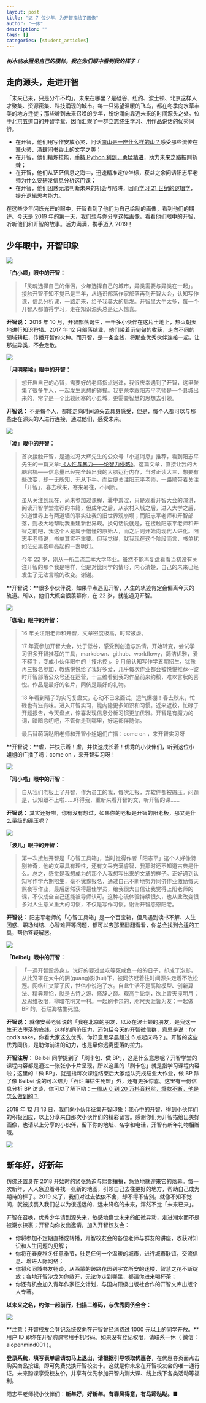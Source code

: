 ```yaml
---
layout: post
title: "这 7 位少年，为开智描绘了画像"
author: "一休"
description: ""
tags: []
categories: [student_articles]
---
```


##### 树木临水照见自己的模样，我在你们眼中看到我的样子！

## 走向源头，走进开智

「未来已来，只是分布不均」，未来在哪里？是硅谷、纽约、波士顿、北京这样人才聚集、资源密集、科技涌现的城市。每一只渴望温暖的飞鸟，都在冬季向水草丰美的地方迁徙；那些听到未来召唤的少年，纷纷涌向靠近未来的时间源头之处。位于北京五道口的开智学堂，因而汇聚了一群立志终生学习、用作品说话的优秀同侪。

- 在开智，他们用写作安放心灵，问话[南山是一座什么样的山？](https://mp.weixin.qq.com/s?__biz=MzA4ODM4ODQ3MQ==&mid=2651936930&idx=1&sn=005416c79f1e68bed1aa6698ae43b784&scene=21&token=38462081&lang=zh_CN#wechat_redirect)感受那些流传在篝火旁、酒肆间书香上的文学之美；
- 在开智，他们精炼技能，[手持 Python 利剑，勇猛精进](https://mp.weixin.qq.com/s?__biz=MzA4ODM4ODQ3MQ==&mid=2651930657&idx=1&sn=6b81671c208f4e17e28e49be7f94a654&scene=21&token=38462081&lang=zh_CN#wechat_redirect)，助力未来之路披荆斩棘；
- 在开智，他们从茫茫信息之海中，迅速精准定位坐标，获益之余问话阳志平老师[为什么要研发信息分析这门课](https://mp.weixin.qq.com/s?__biz=MzA4ODM4ODQ3MQ==&mid=2651939245&idx=1&sn=99e7ae976d5aeeab22a1d1c667eefbcb&scene=21&token=38462081&lang=zh_CN#wechat_redirect)；
- 在开智，他们困惑无法判断未来的机会与陷阱，因而[学习 21 世纪的逻辑学](https://mp.weixin.qq.com/s?__biz=MzA4ODM4ODQ3MQ==&mid=2651939692&idx=1&sn=fac178786dba600d9d58f6aaff58b9a8&scene=21&token=38462081&lang=zh_CN#wechat_redirect)，提升逻辑思考能力。

在这些少年闪烁光芒的眼中，开智看到了他们为自己绘制的画像，看到他们的期许。今天是 2019 年的第一天，我们想与你分享这幅画像，看看他们眼中的开智，听听他们和开智的故事。活力满满，携手迈入 2019！

## 少年眼中，开智印象

![](https://i.loli.net/2019/01/05/5c2f8c8871168.jpg)

**「白小烦」眼中的开智：**

> 「灵魂选择自己的伴侣，少年选择自己的城市，异类需要与异类在一起」。接触开智不知不觉已是三年，从通识部落作家部落再到开智大会，认知写作课，信息分析课，一路走来，给予我莫大的启发。开智里大牛太多，每一个开智人都值得学习，走在知识源头总是让人惊喜。

**开智说：** 2016 年 10 月，开智部落诞生，一千多小伙伴在这片土地上，热火朝天地进行知识狩猎。2017 年 12 月部落结业，他们带着沉甸甸的收获，走向不同的领域耕耘，传播开智的火种。而开智，是一条金线，将那些优秀伙伴连接一起，让那些异类，不会走散。

![](https://i.loli.net/2019/01/05/5c2f8c9cb213e.jpg)

**「月明星稀」眼中的开智：**

> 想开启自己的心智，需要好的老师指点迷津，我很庆幸遇到了开智，这里聚集了很多牛人，一起发生思想的碰撞。我更荣幸跟阳志平老师是一个县城出来的，常宁是一个比较闭塞的小县城，更需要智慧的思想去引领。

**开智说：** 不是每个人，都能走向时间源头去具身感受，但是，每个人都可以与那些走在源头的人进行连接，通过他们，感受未来。

![](https://i.loli.net/2019/01/05/5c2f8cb2e7757.jpg)

**「凌」眼中的开智：**

> 首次接触开智，是通过冯大辉先生的公众号「小道消息」推荐，看到阳志平先生的一篇文章:[《人性与暴力——论智力侵略》](https://mp.weixin.qq.com/s?__biz=MzA3MzM0MjUyMQ==&mid=2652149488&idx=1&sn=0bf203b17a955c14809b8d6f4a2b0daf&scene=21#wechat_redirect)。这篇文章，直接让我的大脑宕机——信息量已经完全超出我的大脑运行内存，当时正读大三，想要有些改变，却一无所知、无从下手。而后便关注阳志平老师，一路顺带着关注「开智」，春去秋来，寒来暑往，不间断。
>
> 虽从关注到现在，尚未参加过课程，囊中羞涩，只是观看开智大会的演讲，阅读开智学堂推荐的书籍，但成年之后，从农村入城之后，进入大学之后，知道世界上有两道墙的事实让我的旧世界观崩塌；而阳志平老师和开智部落，则极大地帮助我重建新世界观。换句话说就是，在接触阳志平老师和开智之前吧，我这个人是属于懵懂的原始人，而之后则开始向现代人进化。阳志平老师说，书单其实不重要。但我觉得，就我现在这个阶段而言，书单犹如茫茫黑夜中亮起的一盏明灯。
>
> 今年 22 岁，刚从一所二流二本大学毕业。虽然不能再复盘看看当初没有关注开智的那个我是啥样，但是对比同学的情形，内心清楚，自己的未来已经发生了无法言喻的改变。谢谢。

**开智说：**很多小伙伴说，如果早点遇见开智，人生的轨迹肯定会偏离今天的轨道。所以，他们大概会很羡慕你，在 22 岁，就能遇见开智。

![](https://i.loli.net/2019/01/05/5c2f8cc9a8587.jpg)

**「珈瑜」眼中的开智：**

> 16 年关注阳老师和开智，文章密度极高，时常被虐。
>
> 17 年夏参加开智大会，处于低谷，感受到创造与热情，开始转变，尝试学习很多开智推荐的工具，markdown、github、workflowy，简洁优雅，爱不释手，变成小伙伴眼中的「技术控」。9 月份认知写作学五期招生，犹豫再三报名参加，教练悦悦给了我好多爱，几乎每次作业都会被悦悦推荐～彼时开智部落公众号还在运营，十三维看到我的作品前来约稿，难以言状的喜悦。作品是最好的名片，同侪是最好的礼物。
>
> 18 年看到晴子的实习复盘文，心动不已来面试，运气爆棚！春去秋来，忙碌也有滋有味。进入开智实习，能内隐更多知识和习惯。近来返校，忙碌于开题报告，今天盘点，惊喜发现信息分析习惯更加优雅。开智是有魔力的词，暗暗念叨吧，不管你走到哪里，好运都伴随你。
>
> 最后替萌萌哒阳老师和开智小姐姐们广播：come on ，来开智实习呀

**开智说：**虐，并快乐着！虐，并快速成长着！优秀的小伙伴们，听到这位小姐姐的广播了吗：come on ，来开智实习呀！

![](https://i.loli.net/2019/01/05/5c2f8cdedd49b.jpg)

**「冯小喵」眼中的开智：**

> 自从我们老板上了开智，作为员工的我，每次汇报，弄软件都被碾压。问题是，认知跟不上啦……吓得我，重新来看开智的文，听开智的课……

**开智说：** 其实还好啦，你有没有想过，如果你的老板是开智的阳老板，那又是什么量级的碾压呢？

![](https://i.loli.net/2019/01/05/5c2f8cf161619.jpg)

**「波儿」眼中的开智：**

> 第一次接触开智是「心智工具箱」，当时觉得作者「阳志平」这个人好像特别神奇，他的文章具有理性，还有文采充满睿智，我那时还不知道古典是什么。总之，感觉是我想成为的那个人我想写出来的文章的样子。正好遇到认知写作学六期招生，毫不犹豫报名，通过自己不断地努力同侪作业激励每天熬夜写作业，最后居然获得最佳学员，给我很大自信让我觉得上阳老师的课，不仅成全自己还能被导师认可。这种心流体验持续很久，也从此改变很多对人生意义重大的习惯，不仅是写作习惯。谢谢开智感恩阳老。

**开智说：** 阳志平老师的「心智工具箱」是一个百宝箱，但凡遇到读书不解、人生困惑、职场纠结、心智难开等问题，都可以去那里翻翻看看，你总会找到合适的工具，帮你答疑解惑。

![](https://i.loli.net/2019/01/05/5c2f907c007ba.jpg)

**「Beibei」眼中的开智：**

> 「一遇开智毁终身」。说好的要过坐吃等死咸鱼一般的日子，却成了泡影，从此笼罩在大牛的阴(guang)影(hui)下，被同侪赶着往时间源头走着不敢松邂。网络红文蒙了灰，世俗小说泡了水。自此生活不是高阶模型、创新算法、精典理论，就是古诗之源、修辞之巅。观高手论剑，欲上青天揽明月；及思维极限，柳暗花明又一村。一起刷卡包的，咫尺天涯皆为友；一起做 BP 的，石烂海枯生死盟。

**开智说：** 就像安替老师说的「我在北京的朋友，以及在波士顿的朋友，是我这一生无法堕落的底线。这样的同侪压力，还包括今天的开智微信群，意思是说：for god’s sake，你看大家这么优秀，你好意思早晨超过 6 点起床吗？」。开智的这些优秀同侪，是助你前进的动力，也是牵你远离堕落的拉力。

**开智注解：** Beibei 同学提到了「刷卡包、做 BP」，这是什么意思呢？开智学堂的课程内容都是通过一张张小卡片呈现，所以这里的「刷卡包」就是指学习课程内容啦；这里的「做 BP」，就是指每次课程结束后大家组队完成结业大作业，做 BP 除了像 Beibei 说的可以结为「石烂海枯生死盟」外，还有更多惊喜。这里有一份信息分析 BP 访谈，你可以了解下哟：[一周从 0 到 20 万抖音粉丝，爆款不断，他是怎么做到的？](https://mp.weixin.qq.com/s?__biz=MzA4ODM4ODQ3MQ==&mid=2651939079&idx=1&sn=38cdf87b503a32a6e760af05fcb791f7&scene=21#wechat_redirect)

2018 年 12 月 13 日，我们向小伙伴征集开智印象：[我心中的开智](https://mp.weixin.qq.com/s?__biz=MzA4ODM4ODQ3MQ==&mid=2651939499&idx=1&sn=23130ca572e09bdccf4052ca6748a838&scene=21#wechat_redirect)，得到小伙伴们的积极回应，以上分享来自那次小伙伴们的精彩留言。感谢你们为开智描绘出美好画像，也请以上分享的小伙伴，留下你的地址、名字和电话，开智有新年礼物相赠哦。

![](https://i.loli.net/2019/01/05/5c2f8d596150c.jpg)

## 新年好，好新年

仿佛还置身在 2018 开始时的紧张急迫与熙熙攘攘，急急地就迎来它的落幕。每一次新年，人人急迫着寻找一张新的地图，引领自己去往更好的地方，帮助自己成为期待的样子。2019 来了，我们对过去依依不舍，却不得不告别。就像不知不觉间，就被挟裹入我们总以为很遥远的、远未降临的未来，浑然不觉「未来已来」。

开智在召唤，优秀少年请到源头来，敏感地察觉未来的细微异动，走进潮水而不是被潮水挟裹；开智向你发出邀请，加入开智校友会：

- 你将参加不定期直播或转播，开智校友会的各位老师与群友的讲座，收获对知识和人生问题的见解；
- 你将在春夏秋冬任意季节，驻足任何一个温暖的城市，进行城市联谊，交流信息、增进人际网络；
- 你将和同城书友畅谈，从西蒙的歧路花园到宇文所安的迷楼，智慧之花不断绽放；各地开智沙龙为你敞开，无论你走到哪里，都请你进来喝杯茶；
- 你还有机会加入青年作家征文计划，与国内顶级出版社合作的开智文库出版个人专著。

**以未来之名，约你一起前行，扫描二维码，与优秀同侪会合：**

![](https://i.loli.net/2019/01/05/5c2f8dc9c8649.jpg)

**注意：开智校友会登记系统仅向在开智曾经消费过 1000 元以上的同学开放。**用户 ID 即你在开智购课常用手机号码。如果没有登记权限，请联系一休（ 微信： aiopenmind001 ）。

**登录系统，填写表单后请勿马上退出，请根据引导领取优惠券**，在优惠券页面点击购买商品按钮，即可免费兑换开智校友卡。这就是你未来在开智校友会的唯一通行证。未来购课享受校友价，并享有优先参加开智内测大课、线上线下各类活动等福利。

阳志平老师祝小伙伴们：**新年好，好新年。有春风得意，有马蹄哒哒。**■
